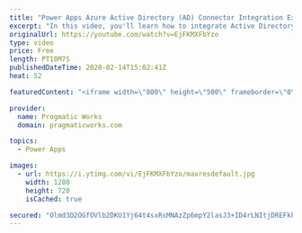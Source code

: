 ```yaml
---
title: "Power Apps Azure Active Directory (AD) Connector Integration Example"
excerpt: "In this video, you'll learn how to integrate Active Directory or Office 365 Groups into your PowerApp to show or hide certain functions in the application based on being a member of certain groups. For example, you can use this technique to hide the administrator pieces of the app unless they're in an"
originalUrl: https://youtube.com/watch?v=EjFKMXFbYzo
type: video
price: Free
length: PT10M7S
publishedDateTime: 2020-02-14T15:02:41Z
heat: 52

featuredContent: "<iframe width=\"800\" height=\"500\" frameborder=\"0\" src=\"https://www.youtube.com/embed/EjFKMXFbYzo\" allow=\"accelerometer; autoplay; encrypted-media; gyroscope; picture-in-picture\" allowfullscreen></iframe>"

provider:
  name: Progmatic Works
  domain: pragmaticworks.com

topics:
  - Power Apps

images:
  - url: https://i.ytimg.com/vi/EjFKMXFbYzo/maxresdefault.jpg
    width: 1280
    height: 720
    isCached: true

secured: "Olmd3D2OGfOVlb2DKU1Yj64t4sxRsMNAzZp6mpY2lasJ3+ID4rLNItjDREFkhlj2fwNAa9Odub84iCU2KzVTErACrQDH/9/pjeZup2njXjxgiBliidLVChuy7M53F0FPp4WjLnieejEBTputFVK5CKvmOin1tgJaKiTIHT3T0SGcvraXq+TKU65OM+okYLVM8RCVzJE5eqAteIyYOHnkezjpU+PyxQjc4xx/PMXNobmkOKZ/5WXXnryLJSrRnA7vIWrAFY9nGxn+CRPIcKJkRj0ZFtU2wvDJ+5fzIEcQFLElrCCQrxdyfaB3a1TjqGMtKVw/KPxyT4Tq28H2gnQJ/huVPHnEEOJZ4nD/8eXgMFTPsoiP5rxMQEL5MkQsuNG+u454VqO2JkD+3wpxrV+J6Q==;OKftPjvC/DWeoYfvKN0UWA=="
---
```


